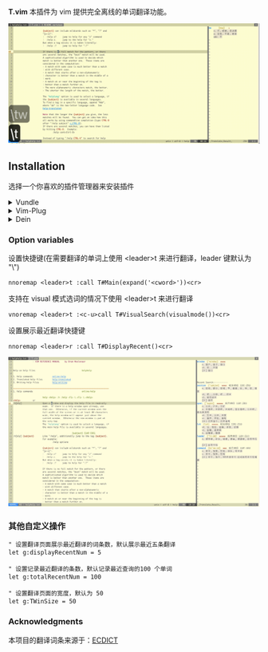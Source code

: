 **T.vim** 本插件为 vim 提供完全离线的单词翻译功能。

![T.vim Screenshot](./Kapture.gif)

## Installation
选择一个你喜欢的插件管理器来安装插件

<details>
  <summary>Vundle</summary>

1. 按照插件说明安装Vundle
2. 将下面的文本放进你的 `vimrc`.
    ```vim
    call vundle#begin()
      Plugin 'sicong-li/T.vim'
    call vundle#end()
    ```
3. 重新打开你的 vim, 运行命令`:PluginInstall` 来安装插件.
</details>

<details>
  <summary>Vim-Plug</summary>

1. 按照插件说明安装 Vim-Plug
2. 将下面的文本放进你的`vimrc`.
```vim
call plug#begin()
  Plug 'sicong-li/T.vim'
call plug#end()
```
3. 重新打开你的 vim, 运行命令`:PluginInstall` 来安装插件.
</details>

<details>
  <summary>Dein</summary>

1. 按照插件说明安装 Vim-Plug
1. 将下面的文本放进你的`vimrc`.
    ```vim
    call dein#begin()
    ¦ call dein#add('sicong-li/T.vim')
    call dein#end()
    ```
3. 重新打开你的 vim, 运行命令`:PluginInstall` 来安装插件.
</details>

### Option variables
设置快捷键(在需要翻译的单词上使用 \<leader\>t 来进行翻译，leader 键默认为 "\\")
```vim
nnoremap <leader>t :call T#Main(expand('<cword>'))<cr>
```

支持在 visual 模式选词的情况下使用 \<leader\>t 来进行翻译
```vim
vnoremap <leader>t :<c-u>call T#VisualSearch(visualmode())<cr>
```

设置展示最近翻译快捷键
```vim
nnoremap <leader>r :call T#DisplayRecent()<cr>
```

![T recent page](./recent.jpg)


### 其他自定义操作
```vim
" 设置翻译页面展示最近翻译的词条数，默认展示最近五条翻译
let g:displayRecentNum = 5

" 设置记录最近翻译的条数，默认记录最近查询的100 个单词
let g:totalRecentNum = 100

" 设置翻译页面的宽度，默认为 50
let g:TWinSize = 50
```

### Acknowledgments
本项目的翻译词条来源于：[ECDICT](https://github.com/skywind3000/ECDICT)

